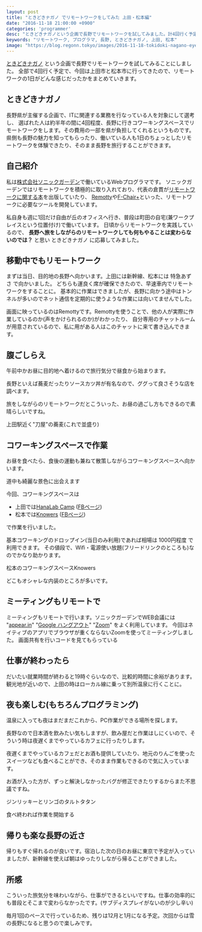 ```yaml
---
layout: post
title: "ときどきナガノ でリモートワークをしてみた 上田・松本編"
date: "2016-11-18 21:00:00 +0900"
categories: 'programmer'
desc: "ときどきナガノという企画で長野でリモートワークを試してみました。計4回行く予定で前半2回は上田と松本に行ったので報告。"
keywords: "リモートワーク, プログラマ, 長野, ときどきナガノ, 上田, 松本"
image: "https://blog.regonn.tokyo/images/2016-11-18-tokidoki-nagano-eyecatch2.png"
---
```

<amp-img src="/images/2016-11-18-tokidoki-nagano.svg" alt="ときどきナガノ" width="670px" height="480px" layout="responsive" ></amp-img>
[ときどきナガノ](http://tokidoki.otameshinagano.com/) という企画で長野でリモートワークを試してみることにしました。
全部で4回行く予定で、今回は上田市と松本市に行ってきたので、リモートワークの1日がどんな感じだったかをまとめていきます。

## ときどきナガノ
長野県が主催する企画で、ITに関連する業務を行なっている人を対象にして選考し、
選ばれた人は約半年の間に4回程度、長野に行きコワーキングスペースでリモートワークをします。その費用の一部を県が負担してくれるというものです。
県側も長野の魅力を知ってもらったり、働いている人も1日のちょっとしたリモートワークを体験できたり、そのまま長野を旅行することができます。

## 自己紹介
私は[株式会社ソニックガーデン](https://www.sonicgarden.jp/)で働いているWebプログラマです。
ソニックガーデンではリモートワークを積極的に取り入れており、代表の倉貫が[リモートワークに関する本](http://amzn.to/2fnBWUk)を出版していたり、
[Remotty](https://www.remotty.net/)や[F-Chair+](https://www.sonicgarden.jp/news/180)といった、リモートワークに必要なツールを開発しています。

私自身も週に1回だけ自由が丘のオフィスへ行き、普段は町田の自宅(兼ワークプレイスという位置付け)で働いています。
日頃からリモートワークを実践しているので、 **長野へ旅をしながらのリモートワークしても何もやることは変わらないのでは？** と思い ときどきナガノ に応募してみました。

## 移動中でもリモートワーク
まずは当日、目的地の長野へ向かいます。上田には新幹線、松本には 特急あずさ で向かいました。
どちらも運良く席が確保できたので、早速車内でリモートワークをすることに。
基本的に作業はできましたが、長野に向かう途中はトンネルが多いのでネット通信を定期的に使うような作業には向いてませんでした。

<amp-img src="/images/2016-11-18-tokidoki-nagano-2.jpg" alt="電車の中で作業" width="600px" height="480px" layout="responsive" ></amp-img>


画面に映っているのはRemottyです。Remottyを使うことで、他の人が実際に作業しているのか(声をかけられるのか)がわかったり、
自分専用のチャットルームが用意されているので、私に用がある人はこのチャットに来て書き込んできます。

## 腹ごしらえ
午前中かお昼に目的地へ着けるので旅行気分で昼食から始まります。

長野といえば蕎麦だったりソースカツ丼が有名なので、ググって良さそうな店を調べます。

旅をしながらのリモートワークだとこういった、お昼の過ごし方もできるので素晴らしいですね。

<amp-img src="/images/2016-11-18-tokidoki-nagano-4.jpg" alt="刀屋のそば" width="670px" height="480px" layout="responsive" ></amp-img>
上田駅近く"刀屋"の蕎麦(これで並盛り)

## コワーキングスペースで作業
お昼を食べたら、食後の運動も兼ねて散策しながらコワーキングスペースへ向かいます。

<amp-img src="/images/2016-11-18-tokidoki-nagano-5.jpg" alt="川のある風景" width="670px" height="480px" layout="responsive" ></amp-img>
道中も綺麗な景色に出会えます

今回、コワーキングスペースは

- 上田では[HanaLab Camp](http://coworking.hanalab.co/camp/) ([FBページ](https://www.facebook.com/Coworking.hanalab))
- 松本では[Knowers](http://knowers.jp/) ([FBページ](https://www.facebook.com/socialhubspaceknowers))

で作業を行いました。

基本コワーキングのドロップイン(当日のみ利用)であれば相場は 1000円程度 で利用できます。
その値段で、Wifi・電源使い放題(フリードリンクのところも)なのでかなり助かります。

<amp-img src="/images/2016-11-18-tokidoki-nagano-11.jpg" alt="Knowers" width="670px" height="480px" layout="responsive" ></amp-img>
松本のコワーキングスペースKnowers

どこもオシャレな内装のところが多いです。

## ミーティングもリモートで
ミーティングもリモートで行います。ソニックガーデンでWEB会議には "[appear.in](https://appear.in/)" "[Google ハングアウト](https://hangouts.google.com/)" "[Zoom](https://zoom.us/)" をよく利用しています。
今回はネイティブのアプリでブラウザが重くならないZoomを使ってミーティングしました。
<amp-img src="/images/2016-11-18-tokidoki-nagano-7.jpg" alt="Zoomを利用したリモートミーティング" width="670px" height="480px" layout="responsive" ></amp-img>
画面共有を行いコードを見てもらっている

## 仕事が終わったら
だいたい就業時間が終わると19時ぐらいなので、比較的時間に余裕があります。
観光地が近いので、上田の時はローカル線に乗って別所温泉に行くことに。
<amp-img src="/images/2016-11-18-tokidoki-nagano-8.jpg" alt="別所温泉看板" width="670px" height="480px" layout="responsive" ></amp-img>

## 夜も楽しむ(もちろんプログラミング)

温泉に入っても夜はまだまだこれから、PC作業ができる場所を探します。

長野なので日本酒を飲みたい気もしますが、飲み屋だと作業はしにくいので、そういう時は夜遅くまでやっているカフェに行ったりします。

夜遅くまでやっているカフェだとお酒も提供していたり、地元のりんごを使ったスイーツなども食べることができ、そのまま作業もできるので気に入っています。

お酒が入った方が、ずっと解決しなかったバグが修正できたりするからまた不思議ですね。

<amp-img src="/images/2016-11-18-tokidoki-nagano-9.jpg" alt="スイーツ" width="670px" height="480px" layout="responsive" ></amp-img>
ジンリッキーとリンゴのタルトタタン

<amp-img src="/images/2016-11-18-tokidoki-nagano-10.jpg" alt="スイーツを食べたら作業開始" width="670px" height="480px" layout="responsive" ></amp-img>
食べ終われば作業を開始する

## 帰りも楽な長野の近さ

帰りもすぐ帰れるのが良いです。宿泊した次の日のお昼に東京で予定が入っていましたが、新幹線を使えば朝はゆったりしながら帰ることができました。

## 所感
こういった旅気分を味わいながら、仕事ができるといいですね。仕事の効率的にも普段とそこまで変わらなかったです。(サブディスプレイがないのが少し辛い)

毎月1回のペースで行っているため、残りは12月と1月になる予定。次回からは雪の長野になると思うので楽しみです。
